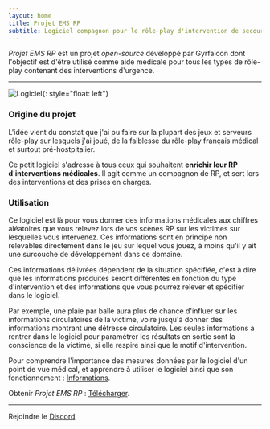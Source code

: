 ```yaml
---
layout: home
title: Projet EMS RP
subtitle: Logiciel compagnon pour le rôle-play d'intervention de secours
---
```


_Projet EMS RP_ est un projet _open-source_ développé par Gyrfalcon dont l'objectif est d'être utilisé comme aide médicale pour tous les types de rôle-play contenant des interventions d'urgence.

-----

![Logiciel](https://ems.gyrfalcon.fr/images/preview2.png){: style="float: left"}


### Origine du projet

L'idée vient du constat que j'ai pu faire sur la plupart des jeux et serveurs rôle-play sur lesquels j'ai joué, de la faiblesse du rôle-play français médical et surtout pré-hostpitalier.

Ce petit logiciel s'adresse à tous ceux qui souhaitent **enrichir leur RP d'interventions médicales**. Il agit comme un compagnon de RP, et sert lors des interventions et des prises en charges. 



### Utilisation

Ce logiciel est là pour vous donner des informations médicales aux chiffres aléatoires que vous relevez lors de vos scènes RP sur les victimes sur lesquelles vous intervenez. Ces informations sont en principe non relevables directement dans le jeu sur lequel vous jouez, à moins qu'il y ait une surcouche de développement dans ce domaine.

Ces informations délivrées dépendent de la situation spécifiée, c'est à dire que les informations produites seront différentes en fonction du type d'intervention et des informations que vous pourrez relever et spécifier dans le logiciel. 

Par exemple, une plaie par balle aura plus de chance d'influer sur les informations circulatoires de la victime, voire jusqu'à donner des informations montrant une détresse circulatoire. Les seules informations à rentrer dans le logiciel pour paramétrer les résultats en sortie sont la conscience de la victime, si elle respire ainsi que le motif d'intervention.

Pour comprendre l'importance des mesures données par le logiciel d'un point de vue médical, et apprendre à utiliser le logiciel ainsi que son fonctionnement : [Informations](https://ems.gyrfalcon.fr/informations).

Obtenir _Projet EMS RP_ : [Télécharger](https://ems.gyrfalcon.fr/download).

-----
Rejoindre le [Discord](https://discord.gg/2K2dzeFSDY)

